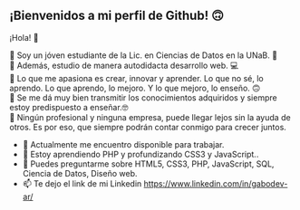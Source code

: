 ## ¡Bienvenidos a mi perfil de Github!  🙃

¡Hola! 🚀

🔸 Soy un jóven estudiante de la Lic. en Ciencias de Datos en la UNaB. 🧬 <br>
🔸 Además, estudio de manera autodidacta desarrollo web. 💻 <br>
🔸 Lo que me apasiona es crear, innovar y aprender. Lo que no sé, lo aprendo. Lo que aprendo, lo mejoro. Y lo que mejoro, lo enseño. 🙃 <br>
🔸 Se me dá muy bien transmitir los conocimientos adquiridos y siempre estoy predispuesto a enseñar.🤓  <br>
🔸 Ningún profesional y ninguna empresa, puede llegar lejos sin la ayuda de otros. Es por eso, que siempre podrán contar conmigo para crecer juntos. 

- 🔭 Actualmente me encuentro disponible para trabajar.
- 🌱 Estoy aprendiendo PHP y profundizando CSS3 y JavaScript..
- 💬 Puedes preguntarme sobre HTML5, CSS3, PHP, JavaScript, SQL, Ciencia de Datos, Diseño web.
- 📫 Te dejo el link de mi Linkedin https://www.linkedin.com/in/gabodev-ar/
